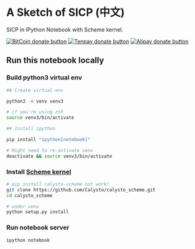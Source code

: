 # A Sketch of SICP (中文)

SICP in IPython Notebook with Scheme kernel.

<!-- BADGES/ -->
[![BitCoin donate button](https://img.shields.io/badge/Bitcoin-donate-2b71b1.svg?style=plastic)](https://www.coinbase.com/rainyear)
[![Tenpay donate button](https://img.shields.io/badge/Tenpay-donate-brightgreen.svg?style=plastic)](https://github.com/rainyear/lolita/wiki/Donation#tenpay)
[![Alipay donate button](https://img.shields.io/badge/Alipay-donate-orange.svg?style=plastic)](https://github.com/rainyear/lolita/wiki/Donation#alipay)
<!-- /BADGES -->

## Run this notebook locally

### Build python3 virtual env

```sh
## Create virtual env

python3 -m venv venv3

# if you're using zsh
source venv3/bin/activate

## Install ipython

pip install "ipython[notebook]"

# Might need to re-activate venv
deactivate && source venv3/bin/activate
```

### Install [Scheme kernel](https://github.com/Calysto/calysto_scheme)

```sh
# pip install calysto-scheme not work!
git clone https://github.com/Calysto/calysto_scheme.git
cd calysto_scheme

# under venv
python setup.py install
```

### Run notebook server

```sh
ipython notebook
```
